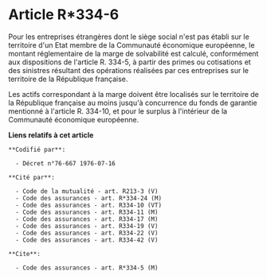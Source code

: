 # Article R*334-6

Pour les entreprises étrangères dont le siège social n'est pas établi sur le territoire d'un Etat membre de la Communauté
économique européenne, le montant réglementaire de la marge de solvabilité est calculé, conformément aux dispositions de
l'article R. 334-5, à partir des primes ou cotisations et des sinistres résultant des opérations réalisées par ces
entreprises sur le territoire de la République française.

Les actifs correspondant à la marge doivent être localisés sur le territoire de la République française au moins jusqu'à
concurrence du fonds de garantie mentionné à l'article R. 334-10, et pour le surplus à l'intérieur de la Communauté
économique européenne.

**Liens relatifs à cet article**

	**Codifié par**:

	  - Décret n°76-667 1976-07-16

	**Cité par**:

	  - Code de la mutualité - art. R213-3 (V)
	  - Code des assurances - art. R*334-24 (M)
	  - Code des assurances - art. R334-10 (VT)
	  - Code des assurances - art. R334-11 (M)
	  - Code des assurances - art. R334-17 (M)
	  - Code des assurances - art. R334-19 (V)
	  - Code des assurances - art. R334-22 (V)
	  - Code des assurances - art. R334-42 (V)

	**Cite**:

	  - Code des assurances - art. R*334-5 (M)
